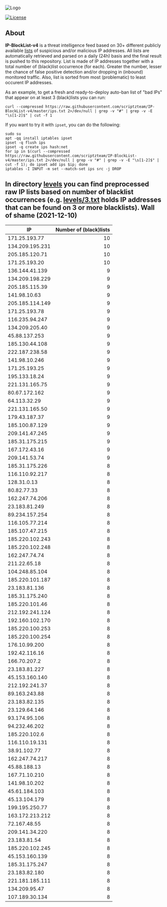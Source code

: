 ![Logo](https://i.imgur.com/PyKLAe7.png)

[![License](https://img.shields.io/badge/license-The_Unlicense-red.svg)](https://unlicense.org/)

About
----

**IP-BlockList-v4** is a threat intelligence feed based on 30+ different publicly available [lists](https://github.com/stamparm/maltrail) of suspicious and/or malicious IP addresses. All lists are automatically retrieved and parsed on a daily (24h) basis and the final result is pushed to this repository. List is made of IP addresses together with a total number of (black)list occurrence (for each). Greater the number, lesser the chance of false positive detection and/or dropping in (inbound) monitored traffic. Also, list is sorted from most (problematic) to least occurent IP addresses.

As an example, to get a fresh and ready-to-deploy auto-ban list of "bad IPs" that appear on at least 3 (black)lists you can run:

```
curl --compressed https://raw.githubusercontent.com/scriptzteam/IP-BlockList-v4/master/ips.txt 2>/dev/null | grep -v "#" | grep -v -E "\s[1-2]$" | cut -f 1
```

If you want to try it with `ipset`, you can do the following:

```
sudo su
apt -qq install iptables ipset
ipset -q flush ips
ipset -q create ips hash:net
for ip in $(curl --compressed https://raw.githubusercontent.com/scriptzteam/IP-BlockList-v4/master/ips.txt 2>/dev/null | grep -v "#" | grep -v -E "\s[1-2]$" | cut -f 1); do ipset add ips $ip; done
iptables -I INPUT -m set --match-set ips src -j DROP
```

In directory [levels](levels) you can find preprocessed raw IP lists based on number of blacklist occurrences (e.g. [levels/3.txt](levels/3.txt) holds IP addresses that can be found on 3 or more blacklists).
Wall of shame (2021-12-10)
----

|IP|Number of (black)lists|
|---|--:|
171.25.193.77|10
134.209.195.231|10
205.185.120.71|10
171.25.193.20|10
136.144.41.139|9
134.209.198.229|9
205.185.115.39|9
141.98.10.63|9
205.185.114.149|9
171.25.193.78|9
116.235.94.247|9
134.209.205.40|9
45.88.137.253|9
185.130.44.108|9
222.187.238.58|9
141.98.10.246|9
171.25.193.25|9
195.133.18.24|9
221.131.165.75|9
80.67.172.162|9
64.113.32.29|9
221.131.165.50|9
179.43.187.37|9
185.100.87.129|9
209.141.47.245|9
185.31.175.215|9
167.172.43.16|9
209.141.53.74|9
185.31.175.226|8
116.110.92.217|8
128.31.0.13|8
80.82.77.33|8
162.247.74.206|8
23.183.81.249|8
89.234.157.254|8
116.105.77.214|8
185.107.47.215|8
185.220.102.243|8
185.220.102.248|8
162.247.74.74|8
211.22.65.18|8
104.248.85.104|8
185.220.101.187|8
23.183.81.136|8
185.31.175.240|8
185.220.101.46|8
212.192.241.124|8
192.160.102.170|8
185.220.100.253|8
185.220.100.254|8
176.10.99.200|8
192.42.116.16|8
166.70.207.2|8
23.183.81.227|8
45.153.160.140|8
212.192.241.37|8
89.163.243.88|8
23.183.82.135|8
23.129.64.146|8
93.174.95.106|8
94.232.46.202|8
185.220.102.6|8
116.110.19.131|8
38.91.102.77|8
162.247.74.217|8
45.88.188.13|8
167.71.10.210|8
141.98.10.202|8
45.61.184.103|8
45.13.104.179|8
199.195.250.77|8
163.172.213.212|8
72.167.48.55|8
209.141.34.220|8
23.183.81.54|8
185.220.102.245|8
45.153.160.139|8
185.31.175.247|8
23.183.82.180|8
221.181.185.111|8
134.209.95.47|8
107.189.30.134|8
